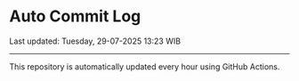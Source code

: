# Auto Commit Log

Last updated: Tuesday, 29-07-2025 13:23 WIB

---

This repository is automatically updated every hour using GitHub Actions.
